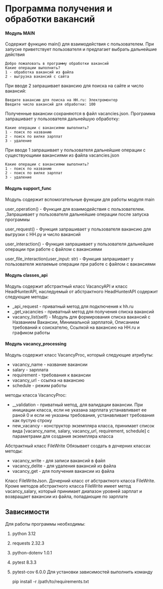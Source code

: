 # Программа получения и обработки вакансий

#### Модуль MAIN

Содержит функцию main() для взаимодействия с пользователем.
При запуске приветствует пользователя и предлагает выбрать дальнейшие действия
    
    Добро пожаловать в программу обработки вакансий
    Какие операции выполнить?
    1 - обработка вакансий из файла
    2 - выгрузка вакансий с сайта

При вводе 2 запрашивает вакансию для поиска на сайте и число вакансий:

    Введите вакансию для поиска на HH.ru: Электромонтер
    Введите число вакансий для обработки: 100

Полученные вакансии сохраняются в файл vacancies.json. Программа запрашивает у пользователя дальнейшую обработку: 

    Какие операции с вакансиями выполнить? 
    1 - поиск по названию
    2 - поиск по вилке зарплат
    3 - удаление

При вводе 1 запрашивает у пользователя дальнейшие операции с существующими вакансиями из файла vacancies.json
    
    Какие операции с вакансиями выполнить? 
    1 - поиск по названию
    2 - поиск по вилке зарплат
    3 - удаление

#### Модуль support_func 

Модуль содержит вспомогательные функции для работы модуля main

user_operation() - Функция для взаимодействия с пользователем. ,Запрашивает у пользователя дальнейшие операции после запуска программы

user_request() - Функция запрашивает у пользователя вакансию для выгрузки с НН.ру и число вакансий

user_interaction() - Функция запрашивает у пользователя дальнейшие операции при работе с файлом с вакансиями

user_file_interaction(user_input: str) - Функция запрашивает у пользователя желаемые операции при работе с файлом с вакансиями

#### Модуль classes_api 

Модуль содержит абстрактный класс VacancyAPI и класс HeadHunterAPI, наследуемый от абстрактного
HeadHunterAPI содержит следующие методы:
 - _api_request - приватный метод для подключения к hh.ru
 - _get_vacancies - приватный метод для получения списка вакансий
 - vacancy_list(self) - Модуль для формирования списка вакансий с Названием Вакансии, Минимальной зарплатой, Описанием требований к соискателю, Ссылкой на вакансию на HH.ru и графиком работы

#### Модуль vacancy_processing

Модуль содержит класс VacancyProc, который следующие атрибуты:
 - vacancy_name - название вакансии
 - salary - зарплата
 - requirement - требования к вакансии
 - vacancy_url - ссылка на вакансию
 - schedule - режим работы

методы класса VacancyProc:
 - __validation - приватный метод, для валидации вакансии. При инициации класса, если не указана зарплата устанавливает ее раной 0 и если не указаны требования, устанавливает требования как пустую строку  
 - new_vacancy - конструктор экземпляра класса, принимает список вида [vacancy_name, salary, vacancy_url, requirement, schedule] с параметрами для создания экземпляра класса

Абстрактный класс FileWrite 
Обязывает создать в дочерних классах методы:
- vacancy_write - для записи вакансий в файл
- vacancy_delite - для удаления вакансий из файла
- vacancy_get - для получения вакансии из файла

Класс FileWriteJson. Дочерний класс от абстрактного класса FileWrite.
Кроме методов абстрактного класса FileWrite имеет метод vacancy_salary, который принимает диапазон уровней зарплат и возвращает вакансии из файла, попадающие по зарплате

## Зависимости

Для работы программы необходимы:
1) python 3.12
2) requests 2.32.3 
3) python-dotenv 1.0.1 
4) pytest 8.3.3 
5) pytest-cov 6.0.0
 Для установки зависимостей выполнить команду


    pip install -r /path/to/requirements.txt
